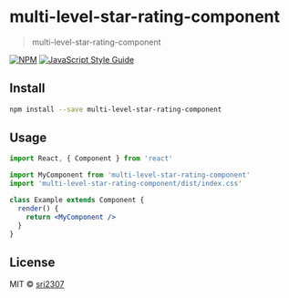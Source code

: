 # multi-level-star-rating-component

> multi-level-star-rating-component

[![NPM](https://img.shields.io/npm/v/multi-level-star-rating-component.svg)](https://www.npmjs.com/package/multi-level-star-rating-component) [![JavaScript Style Guide](https://img.shields.io/badge/code_style-standard-brightgreen.svg)](https://standardjs.com)

## Install

```bash
npm install --save multi-level-star-rating-component
```

## Usage

```jsx
import React, { Component } from 'react'

import MyComponent from 'multi-level-star-rating-component'
import 'multi-level-star-rating-component/dist/index.css'

class Example extends Component {
  render() {
    return <MyComponent />
  }
}
```

## License

MIT © [sri2307](https://github.com/sri2307)

